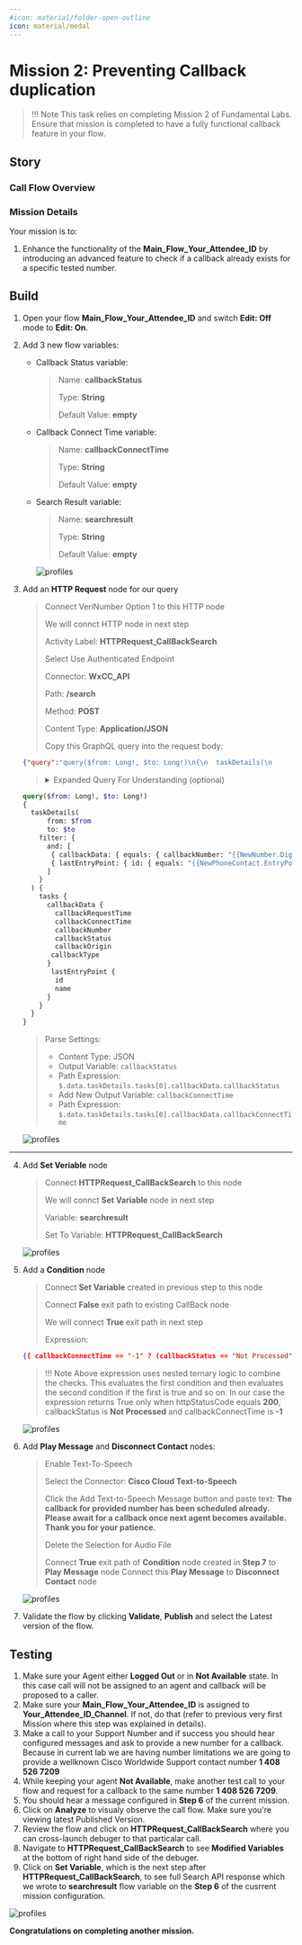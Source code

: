 ```yaml
---
#icon: material/folder-open-outline
icon: material/medal
---
```




# Mission 2: Preventing Callback duplication

> !!! Note
      This task relies on completing Mission 2 of Fundamental Labs. Ensure that mission is completed to have a fully functional callback feature in your flow.


## Story 

### Call Flow Overview
### Mission Details

Your mission is to:

1. Enhance the functionality of the **<span class="attendee-id-container">Main_Flow_<span class="attendee-id-placeholder" data-prefix="Main_Flow_">Your_Attendee_ID</span><span class="copy" title="Click to copy!"></span></span>** by introducing an advanced feature to check if a callback already exists for a specific tested number. 



## Build

1. Open your flow **<span class="attendee-id-container">Main_Flow_<span class="attendee-id-placeholder" data-prefix="Main_Flow_">Your_Attendee_ID</span><span class="copy" title="Click to copy!"></span></span>** and switch **Edit: Off** mode to **Edit: On**.

2. Add 3 new flow variables: 

    - Callback Status variable:
    
      >
      > Name: **callbackStatus**<span class="copy-static" data-copy-text="callbackStatus"><span class="copy" title="Click to copy!"></span></span>
      >
      > Type: **String**
      >
      > Default Value: **empty**
    
    - Callback Connect Time variable:
      
      >
      > Name: **callbackConnectTime**<span class="copy-static" data-copy-text="callbackConnectTime"><span class="copy" title="Click to copy!"></span></span>
      >
      > Type: **String**
      >
      > Default Value: **empty**
      
    - Search Result variable:
      
      >
      > Name: **searchresult**<span class="copy-static" data-copy-text="searchresult"><span class="copy" title="Click to copy!"></span></span>
      >
      > Type: **String**
      >
      > Default Value: **empty**

      ![profiles](../graphics/Lab2/L2M3-1.gif)

3. Add an **HTTP Request** node for our query
    
    >
    > Connect VeriNumber Option 1 to this HTTP node
    >
    > We will connct HTTP node in next step
    >
    > Activity Label: **HTTPRequest_CallBackSearch**<span class="copy-static" data-copy-text="HTTPRequest_CallBackSearch"><span class="copy" title="Click to copy!"></span></span>
    >
    > Select Use Authenticated Endpoint
    >
    > Connector: **WxCC_API**
    > 
    > Path: **/search**
    > 
    > Method: **POST**
    > 
    > Content Type: **Application/JSON**
    >
    > Copy this GraphQL query into the request body:
    >
    ```JSON
    {"query":"query($from: Long!, $to: Long!)\n{\n  taskDetails(\n      from: $from\n      to: $to\n    filter: {\n      and: [\n       { callbackData: { equals: { callbackNumber: \"{{NewNumber.DigitsEntered}}\" } } }\n       { lastEntryPoint: { id: { equals: \"{{NewPhoneContact.EntryPointId}}\" } } }\n      ]\n    }\n  ) {\n    tasks {\n      callbackData {\n        callbackRequestTime\n        callbackConnectTime\n        callbackNumber\n        callbackStatus\n        callbackOrigin\n        callbackType\n      }\n       lastEntryPoint {\n        id\n        name\n      }\n    }\n  }\n}","variables":{"from":"{{now() | epoch(inMillis=true) - 15000000}}","to":"{{now() | epoch(inMillis=true)}}"}}
    ```
    > <details><summary>Expanded Query For Understanding (optional)</summary>
    ```GraphQL
    query($from: Long!, $to: Long!)
    {
      taskDetails(
          from: $from
          to: $to
        filter: {
          and: [
           { callbackData: { equals: { callbackNumber: "{{NewNumber.DigitsEntered}}" } } }
           { lastEntryPoint: { id: { equals: "{{NewPhoneContact.EntryPointId}}" } } }
          ]
        }
      ) {
        tasks {
          callbackData {
            callbackRequestTime
            callbackConnectTime
            callbackNumber
            callbackStatus
            callbackOrigin
           callbackType
          }
           lastEntryPoint {
            id
            name
          }
        }
      }
    }
    ```
    </details>

    > Parse Settings:
    >
    > - Content Type: JSON
    > - Output Variable: `callbackStatus`<span class="copy-static" data-copy-text="callbackStatus"><span class="copy" title="Click to copy!"></span></span>
    > - Path Expression: `$.data.taskDetails.tasks[0].callbackData.callbackStatus`<span class="copy-static" data-copy-text="$.data.taskDetails.tasks[0].callbackData.callbackStatus"><span class="copy" title="Click to copy!"></span></span>
    > - Add New Output Variable: `callbackConnectTime`<span class="copy-static" data-copy-text="callbackConnectTime"><span class="copy" title="Click to copy!"></span></span>
    > - Path Expression: `$.data.taskDetails.tasks[0].callbackData.callbackConnectTime`<span class="copy-static" data-copy-text="$.data.taskDetails.tasks[0].callbackData.callbackConnectTime"><span class="copy" title="Click to copy!"></span></span>
    >
      ![profiles](../graphics/Lab2/L2M3-2.gif)
---

4. Add **Set Veriable** node
    
    >
    > Connect **HTTPRequest_CallBackSearch** to this node
    >
    > We will connct **Set Variable** node in next step
    >
    > Variable: **searchresult**<span class="copy-static" data-copy-text="searchresult"><span class="copy" title="Click to copy!"></span></span>
    >
    > Set To Variable: **HTTPRequest_CallBackSearch**<span class="copy-static" data-copy-text="HTTPRequest_CallBackSearch"><span class="copy" title="Click to copy!"></span></span>
    >
    ![profiles](../graphics/Lab2/L2M3-3.gif)

5. Add a **Condition** node
    
      > 
      > Connect **Set Variable** created in previous step to this node
      >
      > Connect **False** exit path to existing CallBack node
      > 
      > We will connect **True** exit path in next step
      >
      > Expression: 
      ``` JSON
      {{ callbackConnectTime == "-1" ? (callbackStatus == "Not Processed" ? (HTTPRequest_CallBackSearch.httpStatusCode == 200 ? "true" : "false") : "false") : "false" }}
      ```


      > !!! Note
          Above expression uses nested ternary logic to combine the checks. This evaluates the first condition and then evaluates the second condition if the first is true and so on. In our case the expression returns True only when httpStatusCode equals **200**, callbackStatus is **Not Processed** and callbackConnectTime is **-1**

    ![profiles](../graphics/Lab2/L2M3-4.gif)

6. Add **Play Message** and **Disconnect Contact** nodes: 
    
      > Enable Text-To-Speech
      >
      > Select the Connector: **Cisco Cloud Text-to-Speech**
      >
      > Click the Add Text-to-Speech Message button and paste text: **The callback for provided number has been scheduled already. Please await for a callback once next agent becomes available. Thank you for your patience.**<span class="copy-static" data-copy-text="The callback for provided number has been scheduled already. Please await for a callback once next agent becomes available. Thank you for your patience."><span class="copy" title="Click to copy!"></span></span>
      >
      > Delete the Selection for Audio File
      >
      > Connect **True** exit path of **Condition** node created in **Step 7** to **Play Message** node
      > Connect this **Play Message** to **Disconnect Contact** node

      ![profiles](../graphics/Lab2/L2M3-5.gif)

7. Validate the flow by clicking **Validate**, **Publish** and select the Latest version of the flow.

## Testing
    
1. Make sure your Agent either **Logged Out** or in **Not Available** state. In this case call will not be assigned to an agent and callback will be proposed to a caller.
2. Make sure your **<span class="attendee-id-container">Main_Flow_<span class="attendee-id-placeholder" data-prefix="Main_Flow_">Your_Attendee_ID</span><span class="copy" title="Click to copy!"></span></span>** is assigned to **<span class="attendee-id-container"><span class="attendee-id-placeholder" data-suffix="_Channel">Your_Attendee_ID</span>_Channel<span class="copy" title="Click to copy!"></span></span>**. If not, do that (refer to previous very first Mission where this step was explained in details).
3. Make a call to your Support Number and if success you should hear configured messages and ask to provide a new number for a callback. Because in current lab we are having number limitations we are going to provide a wellknown Cisco Worldwide Support contact number **1 408 526 7209**<span class="copy-static" data-copy-text="+14085267209"><span class="copy" title="Click to copy!"></span></span>
4. While keeping your agent **Not Available**, make another test call to your flow and request for a callback to the same number **1 408 526 7209**<span class="copy-static" data-copy-text="+14085267209"><span class="copy" title="Click to copy!"></span></span>.
5. You should hear a message configured in **Step 6** of the current mission.
6. Click on **Analyze** to visualy observe the call flow. Make sure you're viewing latest Published Version.
7. Review the flow and click on **HTTPRequest_CallBackSearch** where you can cross-launch debuger to that particalar call.
8. Navigate to **HTTPRequest_CallBackSearch** to see **Modified Variables** at the bottom of right hand side of the debuger. 
9. Click on **Set Variable**, which is the next step after **HTTPRequest_CallBackSearch**, to see full Search API response which we wrote to **searchresult** flow variable on the **Step 6** of the cusrrent mission configuration. 

![profiles](../graphics/Lab2/L2M3-6.gif)

**Congratulations on completing another mission.**
